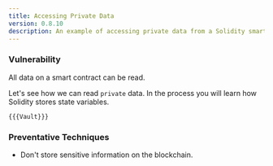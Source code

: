 ```yaml
---
title: Accessing Private Data
version: 0.8.10
description: An example of accessing private data from a Solidity smart contract
---
```


### Vulnerability

All data on a smart contract can be read.

Let's see how we can read `private` data. In the process you will learn how Solidity stores state variables.

```solidity
{{{Vault}}}
```

### Preventative Techniques

- Don't store sensitive information on the blockchain.
